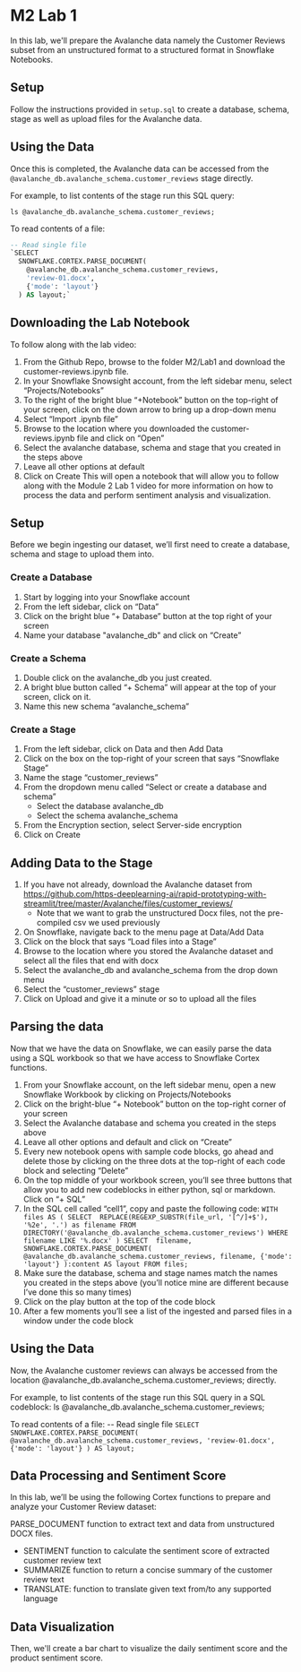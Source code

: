 # M2 Lab 1 

In this lab, we'll prepare the Avalanche data namely the Customer Reviews subset from an unstructured format to a structured format in Snowflake Notebooks.

## Setup

Follow the instructions provided in `setup.sql` to create a database, schema, stage as well as upload files for the Avalanche data.

## Using the Data

Once this is completed, the Avalanche data can be accessed from the `@avalanche_db.avalanche_schema.customer_reviews` stage directly.

For example, to list contents of the stage run this SQL query:

``` 
ls @avalanche_db.avalanche_schema.customer_reviews;
``` 

To read contents of a file:

```SQL 
-- Read single file
`SELECT
  SNOWFLAKE.CORTEX.PARSE_DOCUMENT(
    @avalanche_db.avalanche_schema.customer_reviews,
    'review-01.docx',
    {'mode': 'layout'}
  ) AS layout;`
```

## Downloading the Lab Notebook
To follow along with the lab video:
1. From the Github Repo, browse to the folder M2/Lab1 and download the customer-reviews.ipynb file.
2. In your Snowflake Snowsight account, from the left sidebar menu, select “Projects/Notebooks”
3. To the right of the bright blue “+Notebook” button on the top-right of your screen, click on the down arrow to bring up a drop-down menu
4. Select “Import .ipynb file”
5. Browse to the location where you downloaded the customer-reviews.ipynb file and click on “Open”
6. Select the avalanche database, schema and stage that you created in the steps above
7. Leave all other options at default
8. Click on Create
This will open a notebook that will allow you to follow along with the Module 2 Lab 1 video for more information on how to process the data and perform sentiment analysis and visualization. 

## Setup

Before we begin ingesting our dataset, we’ll first need to create a database, schema and stage to upload them into. 

### Create a Database
1. Start by logging into your Snowflake account
2. From the left sidebar, click on “Data”
3. Click on the bright blue “+ Database” button at the top right of your screen
4. Name your database "avalanche_db" and click on “Create”

### Create a Schema
1.  Double click on the avalanche_db you just created.
2.  A bright blue button called “+ Schema” will appear at the top of your screen, click on it.
3.  Name this new schema “avalanche_schema”

### Create a Stage
1. From the left sidebar, click on Data and then Add Data
2. Click on the box on the top-right of your screen that says “Snowflake Stage”
3. Name the stage “customer_reviews”
4. From the dropdown menu called “Select or create a database and schema”
    - Select the database avalanche_db
    - Select the schema avalanche_schema
5. From the Encryption section, select Server-side encryption
6. Click on Create

## Adding Data to the Stage
1. If you have not already, download the Avalanche dataset from https://github.com/https-deeplearning-ai/rapid-prototyping-with-streamlit/tree/master/Avalanche/files/customer_reviews/ 
    - Note that we want to grab the unstructured Docx files, not the pre-compiled csv we used previously
2. On Snowflake, navigate back to the menu page at Data/Add Data
3. Click on the block that says “Load files into a Stage”
4. Browse to the location where you stored the Avalanche dataset and select all the files that end with docx
5. Select the avalanche_db and avalanche_schema from the drop down menu
6. Select the “customer_reviews” stage
7. Click on Upload and give it a minute or so to upload all the files

## Parsing the data
Now that we have the data on Snowflake, we can easily parse the data using a SQL workbook so that we have access to Snowflake Cortex functions.
1. From your Snowflake account, on the left sidebar menu, open a new Snowflake Workbook by clicking on Projects/Notebooks
2. Click on the bright-blue “+ Notebook” button on the top-right corner of your screen
3. Select the Avalanche database and schema you created in the steps above
4. Leave all other options and default and click on “Create”
5. Every new notebook opens with sample code blocks, go ahead and delete those by clicking on the three dots at the top-right of each code block and selecting “Delete”
6. On the top middle of your workbook screen, you’ll see three buttons that allow you to add new codeblocks in either python, sql or markdown. Click on “+ SQL”
7. In the SQL cell called “cell1”, copy and paste the following code: 
`WITH files AS (
   SELECT 
     REPLACE(REGEXP_SUBSTR(file_url, '[^/]+$'), '%2e', '.') as filename
   FROM DIRECTORY('@avalanche_db.avalanche_schema.customer_reviews')
   WHERE filename LIKE '%.docx'
 )
 SELECT 
   filename,
   SNOWFLAKE.CORTEX.PARSE_DOCUMENT(
     @avalanche_db.avalanche_schema.customer_reviews,
     filename,
     {'mode': 'layout'}
   ):content AS layout
 FROM files;`
8. Make sure the database, schema and stage names match the names you created in the steps above (you’ll notice mine are different because I’ve done this so many times)
9. Click on the play button at the top of the code block
10. After a few moments you’ll see a list of the ingested and parsed files in a window under the code block

## Using the Data
Now, the Avalanche customer reviews can always be accessed from the location @avalanche_db.avalanche_schema.customer_reviews; directly.

For example, to list contents of the stage run this SQL query in a SQL codeblock:
ls @avalanche_db.avalanche_schema.customer_reviews;

To read contents of a file:
-- Read single file
`SELECT
  SNOWFLAKE.CORTEX.PARSE_DOCUMENT(
    @avalanche_db.avalanche_schema.customer_reviews,
    'review-01.docx',
    {'mode': 'layout'}
  ) AS layout;`
## Data Processing and Sentiment Score
In this lab, we’ll be using the  following Cortex functions to prepare and analyze your Customer Review dataset: 


PARSE_DOCUMENT function to extract text and data from unstructured DOCX files.
- SENTIMENT function to calculate the sentiment score of extracted customer review text
- SUMMARIZE function to return a concise summary of the customer review text
- TRANSLATE: function to translate given text from/to any supported language

## Data Visualization
Then, we'll create a bar chart to visualize the daily sentiment score and the product sentiment score.
